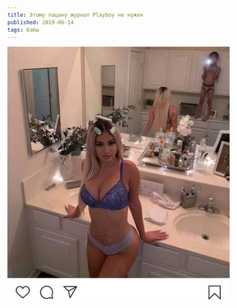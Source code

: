 ```yaml
---
title: Этому пацану журнал Playboy не нужен
published: 2019-06-14
tags: бабы
---
```


![](/content/photo5195420792224066513.jpg)
